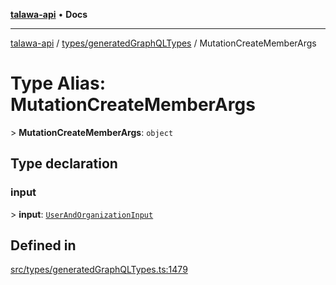 [**talawa-api**](../../../README.md) • **Docs**

***

[talawa-api](../../../modules.md) / [types/generatedGraphQLTypes](../README.md) / MutationCreateMemberArgs

# Type Alias: MutationCreateMemberArgs

\> **MutationCreateMemberArgs**: `object`

## Type declaration

### input

\> **input**: [`UserAndOrganizationInput`](UserAndOrganizationInput.md)

## Defined in

[src/types/generatedGraphQLTypes.ts:1479](https://github.com/PalisadoesFoundation/talawa-api/blob/67d017fd9312183a6b2bae1b160bc814f56ab5c2/src/types/generatedGraphQLTypes.ts#L1479)
